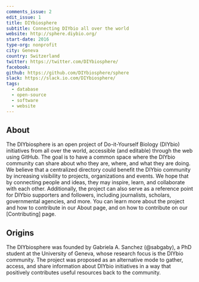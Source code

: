 ```yaml
---
comments_issue: 2
edit_issue: 1
title: DIYbiosphere
subtitle: Connecting DIYbio all over the world
website: http://sphere.diybio.org/
start-date: 2016
type-org: nonprofit
city: Geneva
country: Switzerland
twitter: https://twitter.com/DIYbiosphere/
facebook: 
github: https://github.com/DIYbiosphere/sphere
slack: https://slack.io.com/DIYbiosphere/
tags:
  - database
  - open-source
  - software
  - website
---
```


## About
The DIYbiosphere is an open project of Do-it-Yourself Biology (DIYbio) initiatives from all over the world, accessible (and editable) through the web using GitHub. The goal is to have a common space where the DIYbio community can share about who they are, where, and what they are doing. We believe that a centralized directory could benefit the DIYbio community by increasing visibility to projects, organizations and events. We hope that by connecting people and ideas, they may inspire, learn, and collaborate with each other. Additionally, the project can also serve as a reference point for DIYbio supporters and followers, including journalists, scholars, governmental agencies, and more.
You can learn more about the project and how to contribute in our About page, and on how to contribute on our [Contributing] page.


## Origins
The DIYbiosphere was founded by Gabriela A. Sanchez (@sabgaby), a PhD student at the University of Geneva, whose research focus is the DIYbio community. The project was proposed as an alternative mode to gather, access, and share information about DIYbio initiatives in a way that positively contributes useful resources back to the community. 
